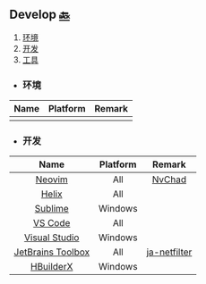 ## Develop  [🔙](../README.md)

1. [环境](#环境)
2. [开发](#开发)
3. [工具](#工具)

* ### 环境

| Name | Platform | Remark |
| :--: | :------: | :----: |
|      |          |        |

* ### 开发

|                             Name                             | Platform |                      Remark                      |
| :----------------------------------------------------------: | :------: | :----------------------------------------------: |
|                          [Neovim]()                          |   All    |    [NvChad](https://github.com/NvChad/NvChad)    |
|              [Helix](https://helix-editor.com/)              |   All    |                                                  |
|           [Sublime](https://www.sublimetext.com/)            | Windows  |                                                  |
|      [VS Code](https://code.visualstudio.com/download)       |   All    |                                                  |
| [Visual Studio](https://visualstudio.microsoft.com/zh-hans/downloads/) | Windows  |                                                  |
| [JetBrains Toolbox](https://www.jetbrains.com/toolbox-app/)  |   All    | [ja-netfilter](https://zhile.io/?s=ja-netfilter) |
|      [HBuilderX](https://www.dcloud.io/hbuilderx.html)       | Windows  |                                                  |
